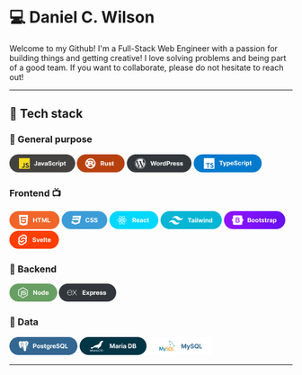 # :computer: Daniel C. Wilson

Welcome to my Github! I'm a Full-Stack Web Engineer with a passion for building things and getting creative! I love solving problems and being part of a good team. If you want to collaborate, please do not hesitate to reach out!

<hr/>

## :microscope: Tech stack

### :wrench: General purpose
<div style="display: flex row wrap;">
  <img src="https://raw.githubusercontent.com/DanielCW7/DanielCW7/main/UI/JAVASCRIPT.png" alt="JAVASCRIPT" height="32" style="margin: '0px 4px'"/>
  <img src="https://raw.githubusercontent.com/DanielCW7/DanielCW7/main/UI/RUST.png" alt="RUST" height="32" style="margin: '0px 4px'"/>
  <img src="https://raw.githubusercontent.com/DanielCW7/DanielCW7/main/UI/WORDPRESS.png" alt="WORDPRESS" height="32" style="margin: '0px 4px'"/>
  <img src="https://raw.githubusercontent.com/DanielCW7/DanielCW7/main/UI/TS.png" alt="TYPESCRIPT" height="32" style="margin: '0px 4px'"/>

</div>

### Frontend :tv:
<div style="display: flex row wrap;">
  <img src="https://raw.githubusercontent.com/DanielCW7/DanielCW7/main/UI/HTML.png" alt="HTML" height="32" style="margin: '0px 4px'"/>
  <img src="https://raw.githubusercontent.com/DanielCW7/DanielCW7/main/UI/CSS.png" alt="CSS" height="32" style="margin: '0px 4px'"/>
  <img src="https://raw.githubusercontent.com/DanielCW7/DanielCW7/main/UI/REACT.png" alt="REACT" height="32" style="margin: '0px 4px'"/>
  <img src="https://raw.githubusercontent.com/DanielCW7/DanielCW7/main/UI/TAILWIND.png" alt="TAILWIND" height="32" style="margin: '0px 4px'"/>
  <img src="https://raw.githubusercontent.com/DanielCW7/DanielCW7/main/UI/BOOTSTRAP.png" alt="BOOTSTRAP" height="32" style="margin: '0px 4px'"/>
  <img src="https://raw.githubusercontent.com/DanielCW7/DanielCW7/main/UI/SVELTE.png" alt="SVELTE" height="32" style="margin: '0px 4px'"/>

</div>

### :satellite: Backend
<div style="display: flex row wrap;">
  <img src="https://raw.githubusercontent.com/DanielCW7/DanielCW7/main/UI/NODE.png" alt="NODE" height="32" style="margin: '0px 4px'"/>
  <img src="https://raw.githubusercontent.com/DanielCW7/DanielCW7/main/UI/EXPRESS.png" alt="EXPRESS" height="32" style="margin: '0px 4px'"/>
</div>

### :minidisc: Data
  <img src="https://raw.githubusercontent.com/DanielCW7/DanielCW7/main/UI/POSTGRESQL.png" alt="POSTGRESQL" height="32" style="margin: '0px 4px'"/>
  <img src="https://raw.githubusercontent.com/DanielCW7/DanielCW7/main/UI/MARIADB.png" alt="MARIADB" height="32" style="margin: '0px 4px'"/>
  <img src="https://raw.githubusercontent.com/DanielCW7/DanielCW7/main/UI/MYSQL.png" alt="MYSQL" height="32" style="margin: '0px 4px'"/>

<hr/>
